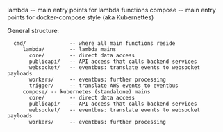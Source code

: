 
lambda -- main entry points for lambda functions
compose -- main entry points for docker-compose style (aka Kubernettes)


General structure:

```
  cmd/              -- where all main functions reside
     lambda/        -- lambda mains
       core/        -- direct data access
       publicapi/   -- API access that calls backend services
       websocket/   -- eventbus: translate events to websocket payloads
       workers/     -- eventbus: further processing
       trigger/     -- translate AWS events to eventbus
     compose/ -- kubernetes (standalone) mains
       core/        -- direct data access
       publicapi/   -- API access that calls backend services
       websocket/   -- eventbus: translate events to websocket payloads
       workers/     -- eventbus: further processing
```

